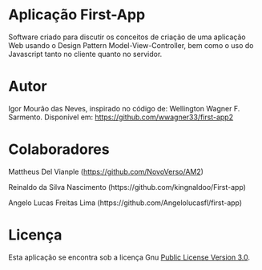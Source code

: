 # Aplicação First-App
Software criado para discutir os conceitos de criação de uma aplicação Web usando o Design Pattern Model-View-Controller, bem como o uso do Javascript tanto no cliente quanto no servidor.
# Autor
Igor Mourão das Neves, inspirado no código de: Wellington Wagner F. Sarmento. Disponível em: https://github.com/wwagner33/first-app2
# Colaboradores 
Mattheus Del Vianple (https://github.com/NovoVerso/AM2)
<p> Reinaldo da Silva Nascimento (https://github.com/kingnaldoo/First-app) </p>
Angelo Lucas Freitas Lima (https://github.com/Angelolucasfl/first-app)

# Licença
Esta aplicação se encontra sob a licença Gnu [Public License Version 3.0](https://github.com/igorNeves007/first-app/blob/main/LICENSE).
